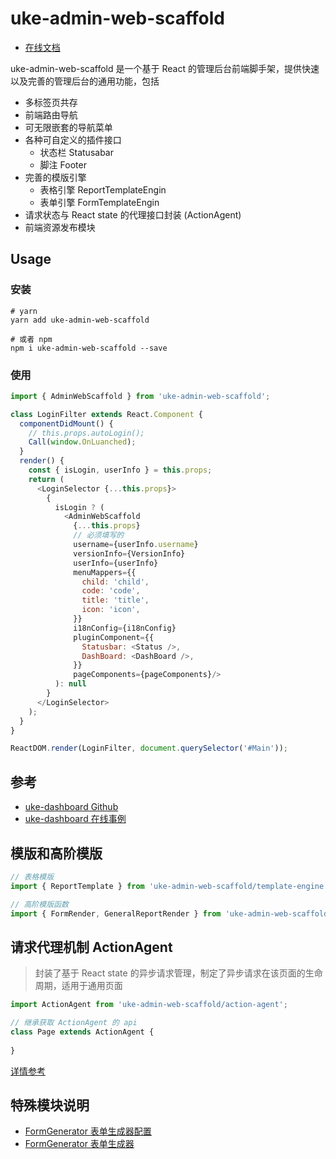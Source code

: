 # uke-admin-web-scaffold

- [在线文档](https://scaffold.ukelli.com/)

uke-admin-web-scaffold 是一个基于 React 的管理后台前端脚手架，提供快速以及完善的管理后台的通用功能，包括

- 多标签页共存
- 前端路由导航
- 可无限嵌套的导航菜单
- 各种可自定义的插件接口
  - 状态栏 Statusabar
  - 脚注 Footer
- 完善的模版引擎
  - 表格引擎 ReportTemplateEngin
  - 表单引擎 FormTemplateEngin
- 请求状态与 React state 的代理接口封装 (ActionAgent)
- 前端资源发布模块

## Usage

### 安装

```shell
# yarn
yarn add uke-admin-web-scaffold

# 或者 npm
npm i uke-admin-web-scaffold --save
```

### 使用

```js
import { AdminWebScaffold } from 'uke-admin-web-scaffold';

class LoginFilter extends React.Component {
  componentDidMount() {
    // this.props.autoLogin();
    Call(window.OnLuanched);
  }
  render() {
    const { isLogin, userInfo } = this.props;
    return (
      <LoginSelector {...this.props}>
        {
          isLogin ? (
            <AdminWebScaffold
              {...this.props}
              // 必须填写的
              username={userInfo.username}
              versionInfo={VersionInfo}
              userInfo={userInfo}
              menuMappers={{
                child: 'child',
                code: 'code',
                title: 'title',
                icon: 'icon',
              }}
              i18nConfig={i18nConfig}
              pluginComponent={{
                Statusbar: <Status />,
                DashBoard: <DashBoard />,
              }}
              pageComponents={pageComponents}/>
          ): null
        }
      </LoginSelector>
    );
  }
}

ReactDOM.render(LoginFilter, document.querySelector('#Main'));
```

## 参考

- [uke-dashboard Github](https://github.com/SANGET/uke-admin-seed.git)
- [uke-dashboard 在线事例](https://admin.ukelli.com/)

## 模版和高阶模版

```js
// 表格模版
import { ReportTemplate } from 'uke-admin-web-scaffold/template-engine';

// 高阶模版函数
import { FormRender, GeneralReportRender } from 'uke-admin-web-scaffold/template-engine';
```

## 请求代理机制 ActionAgent

> 封装了基于 React state 的异步请求管理，制定了异步请求在该页面的生命周期，适用于通用页面

```js
import ActionAgent from 'uke-admin-web-scaffold/action-agent';

// 继承获取 ActionAgent 的 api
class Page extends ActionAgent {
  
}
```

[详情参考](/action-agent)

## 特殊模块说明

- [FormGenerator 表单生成器配置](/G-Desc)
- [FormGenerator 表单生成器](/FormGenerator)